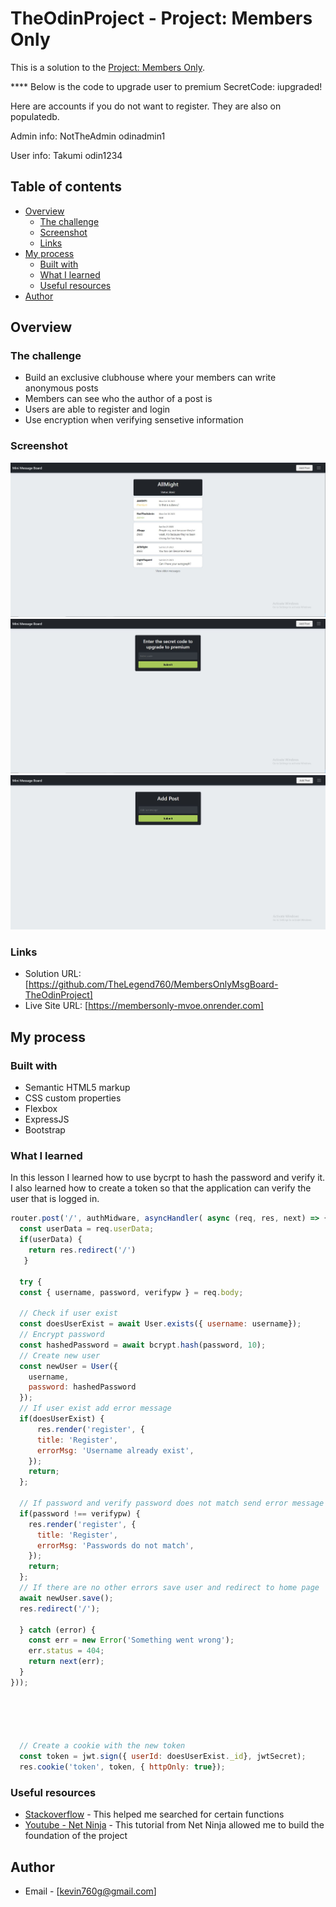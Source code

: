 # TheOdinProject - Project: Members Only

This is a solution to the [Project: Members Only](https://www.theodinproject.com/lessons/nodejs-members-only).

 **** Below is the code to upgrade user to premium
SecretCode: iupgraded!


Here are accounts if you do not want to register.
They are also on populatedb.


Admin info:
NotTheAdmin
odinadmin1


User info:
Takumi
odin1234


## Table of contents

- [Overview](#overview)
  - [The challenge](#the-challenge)
  - [Screenshot](#screenshot)
  - [Links](#links)
- [My process](#my-process)
  - [Built with](#built-with)
  - [What I learned](#what-i-learned)
  - [Useful resources](#useful-resources)
- [Author](#author)



## Overview

### The challenge

- Build an exclusive clubhouse where your members can write anonymous posts
- Members can see who the author of a post is
- Users are able to register and login
- Use encryption when verifying sensetive information


### Screenshot

![](./screenshots/main.JPG)
![](./screenshots/member.JPG)
![](./screenshots/post.JPG)


### Links

- Solution URL: [https://github.com/TheLegend760/MembersOnlyMsgBoard-TheOdinProject]
- Live Site URL: [https://membersonly-mvoe.onrender.com]

## My process

### Built with

- Semantic HTML5 markup
- CSS custom properties
- Flexbox
- ExpressJS
- Bootstrap



### What I learned

In this lesson I learned how to use bycrpt to hash the password and verify it. I also learned how to create a token so that the application can verify the user that is logged in.



```js
router.post('/', authMidware, asyncHandler( async (req, res, next) => {
  const userData = req.userData;
  if(userData) {
    return res.redirect('/')
   }

  try {
  const { username, password, verifypw } = req.body;

  // Check if user exist
  const doesUserExist = await User.exists({ username: username});
  // Encrypt password
  const hashedPassword = await bcrypt.hash(password, 10);
  // Create new user
  const newUser = User({
    username,
    password: hashedPassword
  });
  // If user exist add error message 
  if(doesUserExist) {
      res.render('register', { 
      title: 'Register',
      errorMsg: 'Username already exist',
    });
    return;
  };

  // If password and verify password does not match send error message
  if(password !== verifypw) {
    res.render('register', { 
      title: 'Register',
      errorMsg: 'Passwords do not match',
    });
    return;
  };
  // If there are no other errors save user and redirect to home page
  await newUser.save();
  res.redirect('/');

  } catch (error) {
    const err = new Error('Something went wrong');
    err.status = 404;
    return next(err);
  }
}));





  // Create a cookie with the new token
  const token = jwt.sign({ userId: doesUserExist._id}, jwtSecret);
  res.cookie('token', token, { httpOnly: true});

```


### Useful resources

- [Stackoverflow](https://www.stackoverflow.com) - This helped me searched for certain functions
- [Youtube - Net Ninja](https://www.youtube.com/watch?v=-foo92lFIto) - This tutorial from Net Ninja allowed me to build the foundation of the project


## Author
- Email - [kevin760g@gmail.com]


